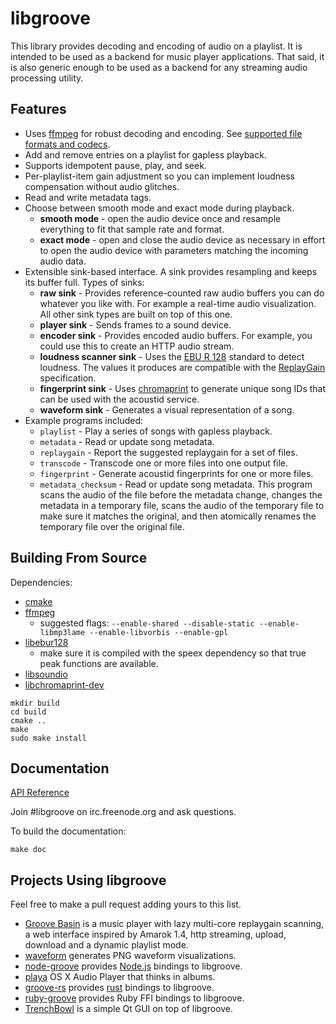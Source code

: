 # libgroove

This library provides decoding and encoding of audio on a playlist. It is
intended to be used as a backend for music player applications. That said, it is
also generic enough to be used as a backend for any streaming audio processing
utility.

## Features

* Uses [ffmpeg](http://ffmpeg.org/) for robust decoding and encoding. See
  [supported file formats and codecs](http://ffmpeg.org/ffmpeg-formats.html).
* Add and remove entries on a playlist for gapless playback.
* Supports idempotent pause, play, and seek.
* Per-playlist-item gain adjustment so you can implement loudness compensation
  without audio glitches.
* Read and write metadata tags.
* Choose between smooth mode and exact mode during playback.
  * **smooth mode** - open the audio device once and resample everything to
    fit that sample rate and format.
  * **exact mode** - open and close the audio device as necessary in effort
    to open the audio device with parameters matching the incoming audio data.
* Extensible sink-based interface. A sink provides resampling and keeps its
  buffer full. Types of sinks:
  * **raw sink** - Provides reference-counted raw audio buffers you can do
    whatever you like with. For example a real-time audio visualization. All
    other sink types are built on top of this one.
  * **player sink** - Sends frames to a sound device.
  * **encoder sink** - Provides encoded audio buffers. For example, you could
    use this to create an HTTP audio stream.
  * **loudness scanner sink** - Uses the [EBU R 128](http://tech.ebu.ch/loudness)
    standard to detect loudness. The values it produces are compatible with the
    [ReplayGain](http://wiki.hydrogenaudio.org/index.php?title=ReplayGain_1.0_specification)
    specification.
  * **fingerprint sink** - Uses [chromaprint](http://acoustid.org/chromaprint)
    to generate unique song IDs that can be used with the acoustid service.
  * **waveform sink** - Generates a visual representation of a song.
* Example programs included:
  * `playlist` - Play a series of songs with gapless playback.
  * `metadata` - Read or update song metadata.
  * `replaygain` - Report the suggested replaygain for a set of files.
  * `transcode` - Transcode one or more files into one output file.
  * `fingerprint` - Generate acoustid fingerprints for one or more files.
  * `metadata_checksum` - Read or update song metadata. This program scans the
    audio of the file before the metadata change, changes the metadata in a
    temporary file, scans the audio of the temporary file to make sure it
    matches the original, and then atomically renames the temporary file over
    the original file.

## Building From Source

Dependencies:

* [cmake](http://www.cmake.org/)
* [ffmpeg](http://ffmpeg.org/)
  * suggested flags: `--enable-shared --disable-static --enable-libmp3lame --enable-libvorbis --enable-gpl`
* [libebur128](https://github.com/jiixyj/libebur128)
  * make sure it is compiled with the speex dependency so that true peak
    functions are available.
* [libsoundio](http://libsound.io/)
* [libchromaprint-dev](http://acoustid.org/chromaprint)

```
mkdir build
cd build
cmake ..
make
sudo make install
```

## Documentation

[API Reference](http://andrewrk.github.io/libgroove/)

Join #libgroove on irc.freenode.org and ask questions.

To build the documentation:

```
make doc
```

## Projects Using libgroove

Feel free to make a pull request adding yours to this list.

* [Groove Basin](https://github.com/andrewrk/groovebasin) is a music player with
  lazy multi-core replaygain scanning, a web interface inspired by Amarok 1.4,
  http streaming, upload, download and a dynamic playlist mode.
* [waveform](https://github.com/andrewrk/waveform) generates PNG waveform
  visualizations.
* [node-groove](https://github.com/andrewrk/node-groove) provides
  [Node.js](http://nodejs.org/) bindings to libgroove.
* [playa](https://github.com/moonwave99/playa) OS X Audio Player that thinks
  in albums.
* [groove-rs](https://github.com/andrewrk/groove-rs) provides
  [rust](http://rust-lang.org) bindings to libgroove.
* [ruby-groove](https://github.com/johnmuhl/ruby-groove) provides Ruby FFI
  bindings to libgroove.
* [TrenchBowl](https://github.com/andrewrk/TrenchBowl) is a simple Qt GUI
  on top of libgroove.
